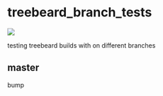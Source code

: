 # treebeard_branch_tests

![](https://img.shields.io/endpoint?url=https://api.treebeard.io/b44c784b10/treebeard_branch_tests/master/buildbadge)

testing treebeard builds with on different branches

## master

bump

